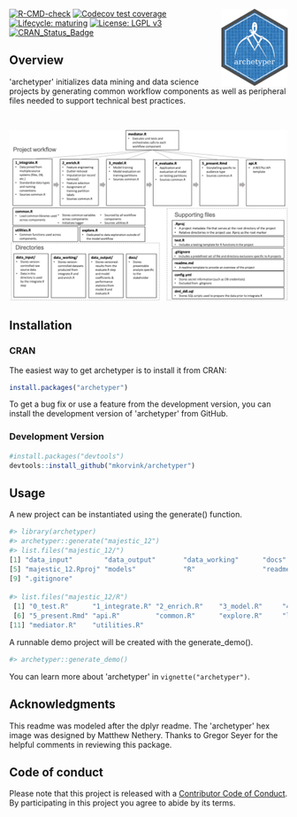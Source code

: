 <a href='https://github.com/mkorvink/archetyper/'><img src='man/figures/archetyper_hex.png' align="right" height="139" /></a>

  <!-- badges: start -->
  [![R-CMD-check](https://github.com/mkorvink/archetyper/workflows/R-CMD-check/badge.svg)](https://github.com/mkorvink/archetyper/actions)
  [![Codecov test coverage](https://codecov.io/gh/mkorvink/archetyper/branch/main/graph/badge.svg)](https://codecov.io/gh/mkorvink/archetyper?branch=main)
  [![Lifecycle: maturing](https://img.shields.io/badge/lifecycle-maturing-blue.svg)](https://www.tidyverse.org/lifecycle/#maturing)
  [![License: LGPL v3](https://img.shields.io/badge/License-LGPL%20v3-blue.svg)](https://www.gnu.org/licenses/lgpl-3.0)
  [![CRAN\_Status\_Badge](http://www.r-pkg.org/badges/version/archetyper)](https://cran.r-project.org/package=archetyper)
   <!-- badges: end -->

## Overview

'archetyper' initializes data mining and data science projects by generating common workflow components as well as peripheral files needed to support technical best practices.

<br/>

![](man/figures/flow.png)

## Installation
### CRAN

The easiest way to get archetyper is to install it from CRAN:

``` r
install.packages("archetyper")
```
To get a bug fix or use a feature from the development version, you
can install the development version of 'archetyper' from GitHub.

### Development Version

``` r
#install.packages("devtools")
devtools::install_github("mkorvink/archetyper")
```

## Usage

A new project can be instantiated using the generate() function.

``` r
#> library(archetyper)
#> archetyper::generate("majestic_12")
#> list.files("majestic_12/")
[1] "data_input"        "data_output"       "data_working"      "docs"             
[5] "majestic_12.Rproj" "models"            "R"                 "readme.md"
[9] ".gitignore"

#> list.files("majestic_12/R")
 [1] "0_test.R"      "1_integrate.R" "2_enrich.R"    "3_model.R"     "4_evaluate.R" 
 [6] "5_present.Rmd" "api.R"         "common.R"      "explore.R"     "lint.R"       
[11] "mediator.R"    "utilities.R"
```
A runnable demo project will be created with the generate_demo(). 

``` r
#> archetyper::generate_demo()
```
You can learn more about 'archetyper' in `vignette("archetyper")`.

Acknowledgments
---------------

This readme was modeled after the dplyr readme. The 'archetyper' hex image was designed by Matthew Nethery.  Thanks to Gregor Seyer for the helpful comments in reviewing this package.

## Code of conduct

Please note that this project is released with a [Contributor Code of
Conduct](https://pkgdown.r-lib.org/CODE_OF_CONDUCT.html). By
participating in this project you agree to abide by its terms.
